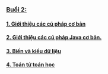 ### [Buổi 2:](/Buổi/B2/)
#### [1. Giới thiệu các cú pháp cơ bản](/Buổi/B2/Task1/)
#### [2. Giới thiệu các cú pháp Java cơ bản.](/Buổi/B2/Task2/)
#### [3. Biến và kiểu dữ liệu](/Buổi/B2/Task3/)
#### [4. Toán tử toán học](/Buổi/B2/Task4/)